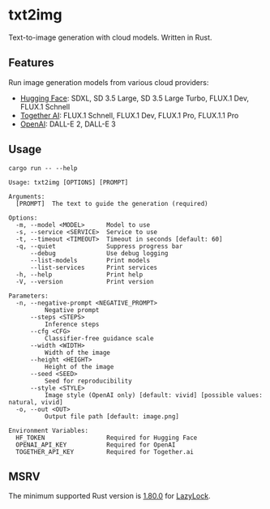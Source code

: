 # txt2img

Text-to-image generation with cloud models. Written in Rust.

## Features

Run image generation models from various cloud providers:

- [Hugging Face](https://huggingface.co): SDXL, SD 3.5 Large, SD 3.5 Large Turbo, FLUX.1 Dev, FLUX.1 Schnell
- [Together AI](https://together.ai): FLUX.1 Schnell, FLUX.1 Dev, FLUX.1 Pro, FLUX.1.1 Pro
- [OpenAI](https://openai.com): DALL-E 2, DALL-E 3

## Usage

`cargo run -- --help`

```
Usage: txt2img [OPTIONS] [PROMPT]

Arguments:
  [PROMPT]  The text to guide the generation (required)

Options:
  -m, --model <MODEL>      Model to use
  -s, --service <SERVICE>  Service to use
  -t, --timeout <TIMEOUT>  Timeout in seconds [default: 60]
  -q, --quiet              Suppress progress bar
      --debug              Use debug logging
      --list-models        Print models
      --list-services      Print services
  -h, --help               Print help
  -V, --version            Print version

Parameters:
  -n, --negative-prompt <NEGATIVE_PROMPT>
          Negative prompt
      --steps <STEPS>
          Inference steps
      --cfg <CFG>
          Classifier-free guidance scale
      --width <WIDTH>
          Width of the image
      --height <HEIGHT>
          Height of the image
      --seed <SEED>
          Seed for reproducibility
      --style <STYLE>
          Image style (OpenAI only) [default: vivid] [possible values: natural, vivid]
  -o, --out <OUT>
          Output file path [default: image.png]

Environment Variables:
  HF_TOKEN                 Required for Hugging Face
  OPENAI_API_KEY           Required for OpenAI
  TOGETHER_API_KEY         Required for Together.ai
```

## MSRV

The minimum supported Rust version is [1.80.0](https://blog.rust-lang.org/2024/07/25/Rust-1.80.0.html) for [LazyLock](https://doc.rust-lang.org/std/sync/struct.LazyLock.html).
